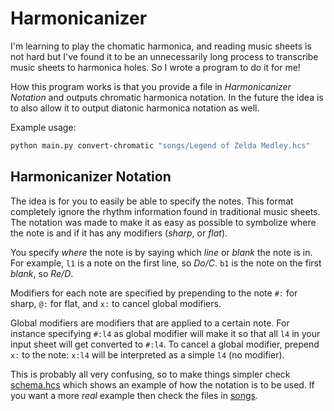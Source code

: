 # Harmonicanizer

I'm learning to play the chomatic harmonica, and reading music sheets is not
hard but I've found it to be an unnecessarily long process to transcribe music
sheets to harmonica holes. So I wrote a program to do it for me!

How this program works is that you provide a file in _Harmonicanizer Notation_
and outputs chromatic harmonica notation. In the future the idea is to also
allow it to output diatonic harmonica notation as well.

Example usage:

```bash
python main.py convert-chromatic "songs/Legend of Zelda Medley.hcs"
```

## Harmonicanizer Notation

The idea is for you to easily be able to specify the notes. This format
completely ignore the rhythm information found in traditional music sheets. The
notation was made to make it as easy as possible  to symbolize where the note is
and if it has any modifiers (*sharp*, or *flat*).

You specify *where* the note is by saying which *line* or *blank* the note is
in. For example, `l1` is a note on the first line, so *Do/C*. `b1` is the note
on the first *blank*, so *Re/D*.

Modifiers for each note are specified by prepending to the note `#:` for sharp,
`@:` for flat, and `x:` to cancel global modifiers.

Global modifiers are modifiers that are applied to a certain note. For instance
specifying `#:l4` as global modifier will make it so that all `l4` in your input
sheet will get converted to `#:l4`. To cancel a global modifier, prepend `x:` to
the note: `x:l4` will be interpreted as a simple `l4` (no modifier).

This is probably all very confusing, so to make things simpler check
[schema.hcs](schema.hcs) which shows an example of how the notation is to be
used. If you want a more *real* example then check the files in [songs](songs).